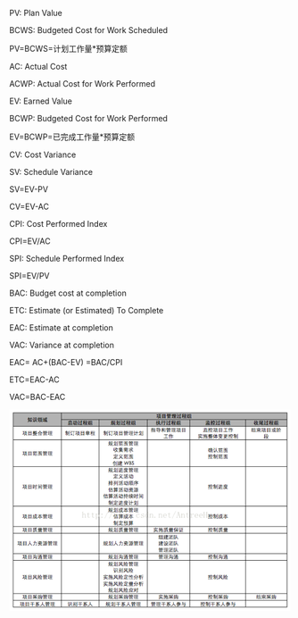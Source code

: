 PV: Plan Value

BCWS: Budgeted Cost for Work Scheduled

PV=BCWS=计划工作量*预算定额

AC: Actual Cost

ACWP: Actual Cost for Work Performed

EV: Earned Value

BCWP: Budgeted Cost for Work Performed

EV=BCWP=已完成工作量*预算定额

CV: Cost Variance

SV: Schedule Variance
   
SV=EV-PV

CV=EV-AC

CPI: Cost Performed Index

CPI=EV/AC

SPI: Schedule Performed Index

SPI=EV/PV

BAC: Budget cost at completion

ETC: Estimate (or Estimated) To Complete 

EAC: Estimate at completion

VAC: Variance at completion

EAC= AC+(BAC-EV) =BAC/CPI

ETC=EAC-AC

VAC=BAC-EAC

![progress](pmp.png)


